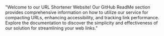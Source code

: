 
"Welcome to our URL Shortener Website! Our GitHub ReadMe section provides comprehensive information on how to utilize our service for compacting URLs, enhancing accessibility, and tracking link performance. Explore the documentation to discover the simplicity and effectiveness of our solution for streamlining your web links."
